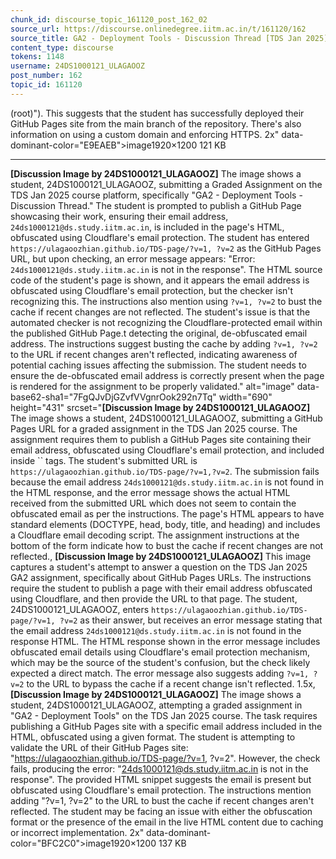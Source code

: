 ```yaml
---
chunk_id: discourse_topic_161120_post_162_02
source_url: https://discourse.onlinedegree.iitm.ac.in/t/161120/162
source_title: GA2 - Deployment Tools - Discussion Thread [TDS Jan 2025]
content_type: discourse
tokens: 1148
username: 24DS1000121_ULAGAOOZ
post_number: 162
topic_id: 161120
---
```


 (root)"). This suggests that the student has successfully deployed their GitHub Pages site from the main branch of the repository. There's also information on using a custom domain and enforcing HTTPS. 2x" data-dominant-color="E9EAEB">image1920×1200 121 KB

---

**[Discussion Image by 24DS1000121_ULAGAOOZ]** The image shows a student, 24DS1000121_ULAGAOOZ, submitting a Graded Assignment on the TDS Jan 2025 course platform, specifically "GA2 - Deployment Tools - Discussion Thread." The student is prompted to publish a GitHub Page showcasing their work, ensuring their email address, `24ds1000121@ds.study.iitm.ac.in`, is included in the page's HTML, obfuscated using Cloudflare's email protection. The student has entered `https://ulagaoozhian.github.io/TDS-page/?v=1, ?v=2` as the GitHub Pages URL, but upon checking, an error message appears: "Error: `24ds1000121@ds.study.iitm.ac.in` is not in the response". The HTML source code of the student's page is shown, and it appears the email address is obfuscated using Cloudflare's email protection, but the checker isn't recognizing this. The instructions also mention using `?v=1, ?v=2` to bust the cache if recent changes are not reflected. The student's issue is that the automated checker is not recognizing the Cloudflare-protected email within the published GitHub Page.t detecting the original, de-obfuscated email address. The instructions suggest busting the cache by adding `?v=1, ?v=2` to the URL if recent changes aren't reflected, indicating awareness of potential caching issues affecting the submission. The student needs to ensure the de-obfuscated email address is correctly present when the page is rendered for the assignment to be properly validated." alt="image" data-base62-sha1="7FgQJvDjGZvfVVgnrOok292n7Tq" width="690" height="431" srcset="**[Discussion Image by 24DS1000121_ULAGAOOZ]** The image shows a student, 24DS1000121_ULAGAOOZ, submitting a GitHub Pages URL for a graded assignment in the TDS Jan 2025 course. The assignment requires them to publish a GitHub Pages site containing their email address, obfuscated using Cloudflare's email protection, and included inside `` tags. The student's submitted URL is `https://ulagaoozhian.github.io/TDS-page/?v=1,?v=2`. The submission fails because the email address `24ds1000121@ds.study.iitm.ac.in` is not found in the HTML response, and the error message shows the actual HTML received from the submitted URL which does not seem to contain the obfuscated email as per the instructions. The page's HTML appears to have standard elements (DOCTYPE, head, body, title, and heading) and includes a Cloudflare email decoding script. The assignment instructions at the bottom of the form indicate how to bust the cache if recent changes are not reflected., **[Discussion Image by 24DS1000121_ULAGAOOZ]** This image captures a student's attempt to answer a question on the TDS Jan 2025 GA2 assignment, specifically about GitHub Pages URLs. The instructions require the student to publish a page with their email address obfuscated using Cloudflare, and then provide the URL to that page. The student, 24DS1000121_ULAGAOOZ, enters `https://ulagaoozhian.github.io/TDS-page/?v=1, ?v=2` as their answer, but receives an error message stating that the email address `24ds1000121@ds.study.iitm.ac.in` is not found in the response HTML. The HTML response shown in the error message includes obfuscated email details using Cloudflare's email protection mechanism, which may be the source of the student's confusion, but the check likely expected a direct match. The error message also suggests adding `?v=1, ?v=2` to the URL to bypass the cache if a recent change isn't reflected. 1.5x, **[Discussion Image by 24DS1000121_ULAGAOOZ]** The image shows a student, 24DS1000121_ULAGAOOZ, attempting a graded assignment in "GA2 - Deployment Tools" on the TDS Jan 2025 course. The task requires publishing a GitHub Pages site with a specific email address included in the HTML, obfuscated using a given format. The student is attempting to validate the URL of their GitHub Pages site: "https://ulagaoozhian.github.io/TDS-page/?v=1, ?v=2". However, the check fails, producing the error: "24ds1000121@ds.study.iitm.ac.in is not in the response". The provided HTML snippet suggests the email is present but obfuscated using Cloudflare's email protection. The instructions mention adding "?v=1, ?v=2" to the URL to bust the cache if recent changes aren't reflected. The student may be facing an issue with either the obfuscation format or the presence of the email in the live HTML content due to caching or incorrect implementation. 2x" data-dominant-color="BFC2C0">image1920×1200 137 KB
